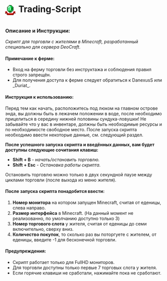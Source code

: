 <div style="display: flex; align-items: end;">

![](picture.png)
<h1 style="margin-left: 10px;">Trading-Script</h1>

</div>

### Описание и Инструкции:
_Скрипт для торговли с жителями в Minecraft, разработанный специально для сервера DeoCraft._

#### Примечание к ферме:
- Вход на ферму торговли без инструктажа и соблюдения правил строго запрещён. 
- Для получения доступа к ферме следует обратиться к DanexusS или _Duriat\_.

#### Инструкция к использованию:
Перед тем как начать, расположитесь под люком на главном острове энда, вы должны быть в лежачем положении в воде,
после необходимо прицелиться в середину нижней половины сундука-ловушки! Не забывайте что у вас в инвентаре, должны 
быть необходимые ресурсы и по необходимосте свободное место. После запуска скрипта необходимо ввести некоторые 
данные, см. следующий раздел.

**После успешного запуска скрипта и введённых данных, вам будет доступны следующие сочитания клавиш:**
- **Shift + B** - *начать/остановить торговлю.*
- **Shift + Esc** - *Остановка работы скрипта.*

Остановить торговлю можно только в двух секундной паузе между циклами торговли (после выхода из меню жителя).

#### После запуска скрипта понадобится ввести:
1. **Номер монитора** на котором запущен Minecraft, считая от еденицы, слева направо.
2. **Размер интерфейса** в Minecraft. (На данный момент не реализованно, по умолчанию доступно только 3)
3. **Номер торгового слота** у жителя, считая от еденицы до семи включительно, сверху вниз.
4. **Количество покупок**, то сколько раз вы поторгуете с жителем, от еденицы, введите -1 для бесконечной торговли.

#### Предупреждения:
- Скрипт работает только для FullHD мониторов.
- Для торговли доступны только первые 7 торговых слота у жителя.
- Если горячие клавиши не сработали, нажимайте пока не сработают.
